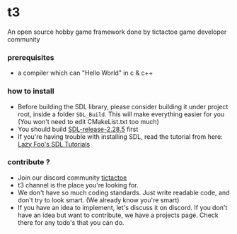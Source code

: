 # t3
An open source hobby game framework done by tictactoe game developer community

### prerequisites
* a compiler which can "Hello World" in c & c++

### how to install
* Before building the SDL library, please consider building it under project root, inside a folder `SDL_Build`. This will make everything easier for you (You won't need to edit CMakeList.txt too much)  
* You should build [SDL-release-2.28.5](https://github.com/libsdl-org/SDL/releases/tag/release-2.28.5) first 
* If you're having trouble with installing SDL, read the tutorial from here: [Lazy Foo's SDL Tutorials](https://lazyfoo.net/tutorials/SDL/01_hello_SDL/index.php)

### contribute ? 
* Join our discord community [tictactoe](https://discord.gg/xPNvy3ZHgw)
* t3 channel is the place you're looking for.
* We don't have so much coding standards. Just write readable code, and don't try to look smart. (We already know you're smart)
* If you have an idea to implement, let's discuss it on discord. If you don't have an idea but want to contribute, we have a projects page. Check there for any todo's that you can do. 

